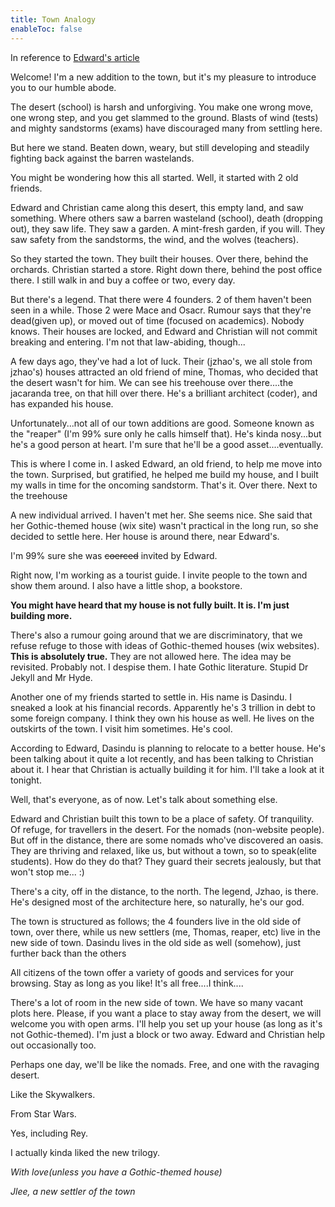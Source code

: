 ```yaml
---
title: Town Analogy
enableToc: false
---
```


In reference to [Edward's article](https://eddietheed.github.io/obsidiannotes-v.3/04-03-2023-The-town-analogy/)

Welcome! I'm a new addition to the town, but it's my pleasure to introduce you to our humble abode.

The desert (school) is harsh and unforgiving. You make one wrong move, one wrong step, and you get slammed to the ground. Blasts of wind (tests) and mighty sandstorms (exams) have discouraged many from settling here. 

But here we stand. Beaten down, weary, but still developing and steadily fighting back against the barren wastelands.

You might be wondering how this all started. Well, it started with 2 old friends.

Edward and Christian came along this desert, this empty land, and saw something. Where others saw a barren wasteland (school), death (dropping out), they saw life. They saw a garden. A mint-fresh garden, if you will. They saw safety from the sandstorms, the wind, and the wolves (teachers).

So they started the town. They built their houses. Over there, behind the orchards. Christian started a store. Right down there, behind the post office there. I still walk in and buy a coffee or two, every day.

But there's a legend. That there were 4 founders. 2 of them haven't been seen in a while. Those 2 were Mace and Osacr. Rumour says that they're dead(given up), or moved out of time (focused on academics). Nobody knows. Their houses are locked, and Edward and Christian will not commit breaking and entering. I'm not that law-abiding, though...

A few days ago, they've had a lot of luck. Their (jzhao's, we all stole from jzhao's) houses attracted an old friend of mine, Thomas, who decided that the desert wasn't for him. We can see his treehouse over there....the jacaranda tree, on that hill over there.  He's a brilliant architect (coder), and has expanded his house.

Unfortunately...not all of our town additions are good. Someone known as the "reaper" (I'm 99% sure only he calls himself that). He's kinda nosy...but he's a good person at heart. I'm sure that he'll be a good asset....eventually.

This is where I come in. I asked Edward, an old friend, to help me move into the town. Surprised, but gratified, he helped me build my house, and I built my walls in time for the oncoming sandstorm. That's it. Over there. Next to the treehouse

A new individual arrived. I haven't met her. She seems nice. She said that her Gothic-themed house (wix site) wasn't practical in the long run, so she decided to settle here. Her house is around there, near Edward's.

I'm 99% sure she was ~~coerced~~ invited by Edward.

Right now, I'm working as a tourist guide. I invite people to the town and show them around. I also have a little shop, a bookstore. 

**You might have heard that my house is not fully built. It is. I'm just building more.**

There's also a rumour going around that we are discriminatory, that we refuse refuge to those with ideas of Gothic-themed houses (wix websites). **This is absolutely true.** They are not allowed here. The idea may be revisited. Probably not. I despise them. I hate Gothic literature. Stupid Dr Jekyll and Mr Hyde.

Another one of my friends started to settle in. His name is Dasindu. I sneaked a look at his financial records. Apparently he's 3 trillion in debt to some foreign company. I think they own his house as well. He lives on the outskirts of the town. I visit him sometimes. He's cool.

According to Edward, Dasindu is planning to relocate to a better house. He's been talking about it quite a lot recently, and has been talking to Christian about it. I hear that Christian is actually building it for him. I'll take a look at it tonight.

Well, that's everyone, as of now. Let's talk about something else.

Edward and Christian built this town to be a place of safety. Of tranquility. Of refuge, for travellers in the desert. For the nomads (non-website people). But off in the distance, there are some nomads who've discovered an oasis. They are thriving and relaxed, like us, but without a town, so to speak(elite students). How do they do that? They guard their secrets jealously, but that won't stop me... :)

There's a city, off in the distance, to the north. The legend, Jzhao, is there. He's designed most of the architecture here, so naturally, he's our god. 

The town is structured as follows; the 4 founders live in the old side of town, over there, while us new settlers (me, Thomas, reaper, etc) live in the new side of town. Dasindu lives in the old side as well (somehow), just further back than the others

All citizens of the town offer a variety of goods and services for your browsing. Stay as long as you like! It's all free....I think....

There's a lot of room in the new side of town. We have so many vacant plots here. Please, if you want a place to stay away from the desert, we will welcome you with open arms. I'll help you set up your house (as long as it's not Gothic-themed). I'm just a block or two away. Edward and Christian help out occasionally too.

Perhaps one day, we'll be like the nomads. Free, and one with the ravaging desert.

Like the Skywalkers.

From Star Wars.

Yes, including Rey.

I actually kinda liked the new trilogy.

*With love(unless you have a Gothic-themed house)*

*Jlee, a new settler of the town*




